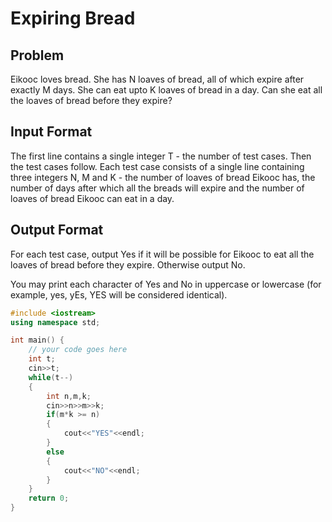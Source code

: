 # Expiring Bread
## Problem
Eikooc loves bread. She has N loaves of bread, all of which expire after exactly M days. She can eat upto K loaves of bread in a day. Can she eat all the loaves of bread before they expire?

## Input Format
The first line contains a single integer T - the number of test cases. Then the test cases follow.
Each test case consists of a single line containing three integers N, M and K - the number of loaves of bread Eikooc has, the number of days after which all the breads will expire and the number of loaves of bread Eikooc can eat in a day.
## Output Format
For each test case, output Yes if it will be possible for Eikooc to eat all the loaves of bread before they expire. Otherwise output No.

You may print each character of Yes and No in uppercase or lowercase (for example, yes, yEs, YES will be considered identical).

```cpp
#include <iostream>
using namespace std;

int main() {
	// your code goes here
	int t;
	cin>>t;
	while(t--)
	{
	    int n,m,k;
	    cin>>n>>m>>k;
	    if(m*k >= n)
	    {
	        cout<<"YES"<<endl;
	    }
	    else
	    {
	        cout<<"NO"<<endl;
	    }
	}
	return 0;
}
```